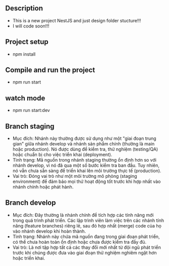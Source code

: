 <p align="left">

## Description

- This is a new project NestJS and just design folder stucture!!!
- I will code soon!!!

## Project setup

- npm install

## Compile and run the project

- npm run start

## watch mode

- npm run start:dev

## Branch staging

- Mục đích: Nhánh này thường được sử dụng như một "giai đoạn trung gian" giữa nhánh develop và nhánh sản phẩm chính (thường là main hoặc production). Nó được dùng để kiểm tra, thử nghiệm (testing/QA) hoặc chuẩn bị cho việc triển khai (deployment).
- Tình trạng: Mã nguồn trong nhánh staging thường ổn định hơn so với nhánh develop, vì nó đã qua một số bước kiểm tra ban đầu. Tuy nhiên, nó vẫn chưa sẵn sàng để triển khai lên môi trường thực tế (production).
- Vai trò: Đóng vai trò như một môi trường mô phỏng (staging environment) để đảm bảo mọi thứ hoạt động tốt trước khi hợp nhất vào nhánh chính hoặc phát hành.

## Branch develop

- Mục đích: Đây thường là nhánh chính để tích hợp các tính năng mới trong quá trình phát triển. Các lập trình viên làm việc trên các nhánh tính năng (feature branches) riêng lẻ, sau đó hợp nhất (merge) code của họ vào nhánh develop khi hoàn thành.
- Tình trạng: Nhánh này chứa mã nguồn đang trong giai đoạn phát triển, có thể chưa hoàn toàn ổn định hoặc chưa được kiểm tra đầy đủ.
- Vai trò: Là nơi tập hợp tất cả các thay đổi mới nhất từ đội ngũ phát triển trước khi chúng được đưa vào giai đoạn thử nghiệm nghiêm ngặt hơn hoặc triển khai.

</p>
